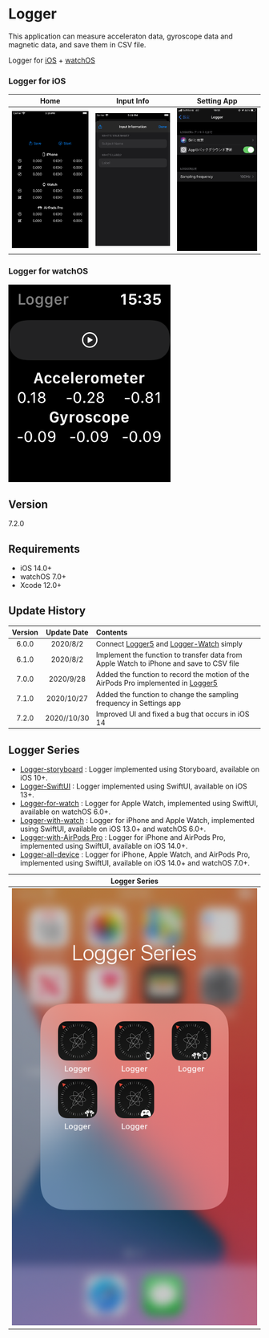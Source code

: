 #  Logger

This application can measure acceleraton data, gyroscope data and magnetic data, and save them in CSV file.

Logger for [iOS](https://github.com/Shakshi3104/Logger5) + [watchOS](https://github.com/Shakshi3104/Logger-Watch)

### Logger for iOS
Home | Input Info | Setting App
:-:|:-:|:-:
![screen Phone](materials/IMG_1729.png)|![input](materials/IMG_1727.png) |![setting](materials/IMG_4338.PNG)


### Logger for watchOS
![screen Watch](materials/IMG_4157.PNG)

## Version

7.2.0

## Requirements
- iOS 14.0+
- watchOS 7.0+
- Xcode 12.0+


## Update History

|Version|Update Date|Contents|
|:----:|:-------------:|:---------|
|6.0.0|2020/8/2| Connect [Logger5](https://github.com/Shakshi3104/Logger5) and [Logger-Watch](https://github.com/Shakshi3104/Logger-Watch) simply|
|6.1.0|2020/8/2| Implement the function to transfer data from Apple Watch to iPhone and save to CSV file|
|7.0.0|2020/9/28| Added the function to record the motion of the AirPods Pro implemented in [Logger5](https://github.com/Shakshi3104/Logger5) |
|7.1.0|2020/10/27| Added the function to change the sampling frequency in Settings app |
|7.2.0|2020//10/30| Improved UI and fixed a bug that occurs in iOS 14 |


## Logger Series
- [Logger-storyboard](https://github.com/Shakshi3104/LoggerGit) : Logger implemented using Storyboard, available on iOS 10+.
- [Logger-SwiftUI](https://github.com/Shakshi3104/Logger5) : Logger implemented using SwiftUI, available on iOS 13+.
- [Logger-for-watch](https://github.com/Shakshi3104/Logger-Watch) : Logger for Apple Watch, implemented using SwiftUI, available on watchOS 6.0+.
- [Logger-with-watch](https://github.com/Shakshi3104/Logger6) : Logger for iPhone and Apple Watch, implemented using SwiftUI, available on iOS 13.0+ and watchOS 6.0+.
- [Logger-with-AirPods Pro](https://github.com/Shakshi3104/Logger5/tree/headphone) : Logger for iPhone and AirPods Pro, implemented using SwiftUI, available on iOS 14.0+.
- [Logger-all-device](https://github.com/Shakshi3104/Logger7) : Logger for iPhone, Apple Watch, and AirPods Pro, implemented using SwiftUI, available on iOS 14.0+ and watchOS 7.0+.

|Logger Series|
|:--------------:|
|![Series](materials/IMG_0749.png)|
